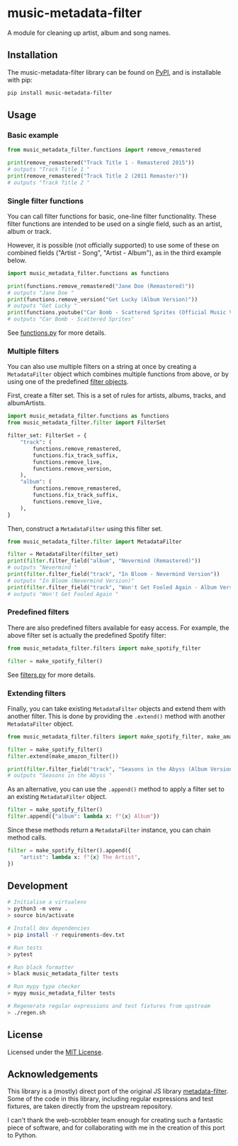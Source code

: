 # music-metadata-filter

A module for cleaning up artist, album and song names.

## Installation

The music-metadata-filter library can be found on [PyPI], and is installable with pip:

```sh
pip install music-metadata-filter
```

## Usage

### Basic example

```python
from music_metadata_filter.functions import remove_remastered

print(remove_remastered("Track Title 1 - Remastered 2015"))
# outputs "Track Title 1 "
print(remove_remastered("Track Title 2 (2011 Remaster)"))
# outputs "Track Title 2 "
```

### Single filter functions

You can call filter functions for basic, one-line filter functionality.
These filter functions are intended to be used on a single field, such as
an artist, album or track.

However, it is possible (not officially supported) to use some of these on
combined fields ("Artist - Song", "Artist - Album"), as in the third example below.

```python
import music_metadata_filter.functions as functions

print(functions.remove_remastered("Jane Doe (Remastered)"))
# outputs "Jane Doe "
print(functions.remove_version("Get Lucky (Album Version)"))
# outputs "Get Lucky "
print(functions.youtube("Car Bomb - Scattered Sprites (Official Music Video)"))
# outputs "Car Bomb - Scattered Sprites"
```

See [functions.py](music_metadata_filter/functions.py) for more details.

### Multiple filters

You can also use multiple filters on a string at once by creating a
`MetadataFilter` object which combines multiple functions from above,
or by using one of the predefined [filter objects](#predefined-filters).

First, create a filter set. This is a set of rules for artists, albums, tracks,
and albumArtists.

```python
import music_metadata_filter.functions as functions
from music_metadata_filter.filter import FilterSet

filter_set: FilterSet = {
    "track": (
        functions.remove_remastered,
        functions.fix_track_suffix,
        functions.remove_live,
        functions.remove_version,
    ),
    "album": (
        functions.remove_remastered,
        functions.fix_track_suffix,
        functions.remove_live,
    ),
}
```

Then, construct a `MetadataFilter` using this filter set.

```python
from music_metadata_filter.filter import MetadataFilter

filter = MetadataFilter(filter_set)
print(filter.filter_field("album", "Nevermind (Remastered)"))
# outputs "Nevermind "
print(filter.filter_field("track", "In Bloom - Nevermind Version"))
# outputs "In Bloom (Nevermind Version)"
print(filter.filter_field("track", "Won't Get Fooled Again - Album Version"))
# outputs "Won't Get Fooled Again "
```

### Predefined filters

There are also predefined filters available for easy access. For example,
the above filter set is actually the predefined Spotify filter:

```python
from music_metadata_filter.filters import make_spotify_filter

filter = make_spotify_filter()
```

See [filters.py](music_metadata_filter/filters.py) for more details.

### Extending filters

Finally, you can take existing `MetadataFilter` objects and extend them with another filter.
This is done by providing the `.extend()` method with another `MetadataFilter` object.

```python
from music_metadata_filter.filters import make_spotify_filter, make_amazon_filter

filter = make_spotify_filter()
filter.extend(make_amazon_filter())

print(filter.filter_field("track", "Seasons in the Abyss (Album Version)"))
# outputs "Seasons in the Abyss "
```

As an alternative, you can use the `.append()` method to apply a filter set to
an existing `MetadataFilter` object.

```python
filter = make_spotify_filter()
filter.append({"album": lambda x: f"{x} Album"})
```

Since these methods return a `MetadataFilter` instance, you can chain method calls.

```python
filter = make_spotify_filter().append({
    "artist": lambda x: f"{x} The Artist",
})
```

## Development

```sh
# Initialise a virtualenv
> python3 -m venv .
> source bin/activate

# Install dev dependencies
> pip install -r requirements-dev.txt

# Run tests
> pytest

# Run black formatter
> black music_metadata_filter tests

# Run mypy type checker
> mypy music_metadata_filter tests

# Regenerate regular expressions and test fixtures from upstream
> ./regen.sh
```

## License

Licensed under the [MIT License](LICENSE.md).

## Acknowledgements

This library is a (mostly) direct port of the original JS library
[metadata-filter](https://github.com/web-scrobbler/metadata-filter).
Some of the code in this library, including regular expressions and test fixtures,
are taken directly from the upstream repository.

I can't thank the web-scrobbler team enough for creating such a fantastic
piece of software, and for collaborating with me in the creation of this
port to Python.

<!-- Related pages -->

[PyPI]: https://pypi.org/project/music-metadata-filter
